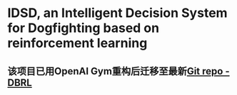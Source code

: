 # IDSD, an <b>I</b>ntelligent <b>D</b>ecision <b>S</b>ystem for <b>D</b>ogfighting based on reinforcement learning

## 该项目已用OpenAI Gym重构后迁移至最新[Git repo - DBRL](https://github.com/mrwangyou/DBRL)
